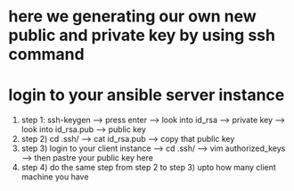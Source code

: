 # here we generating our own new public and private key by using ssh command

# login to your ansible server instance
1) step 1: ssh-keygen
     --> press enter 
   --> look into id_rsa --> private key
   --> look into id_rsa.pub --> public key
2) step 2) cd .ssh/
         --> cat id_rsa.pub
         --> copy that public key
3) step 3) login to your client instance
    --> cd .ssh/
    --> vim authorized_keys
    --> then pastre your public key here
4) step 4) do  the same step from step 2 to step 3) upto how many client machine you have
    
